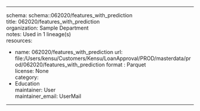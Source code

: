 


---  
schema: schema::062020/features_with_prediction  
title: 062020/features_with_prediction  
organization: Sample Department  
notes: Used in 1 lineage(s)  
resources:  
  - name: 062020/features_with_prediction 
    url: file:/Users/kensu/Customers/Kensu/LoanApproval/PROD/masterdata/prod/062020/features_with_prediction 
    format : Parquet  
license: None  
category:
  - Education  
maintainer: User  
maintainer_email: UserMail  
---